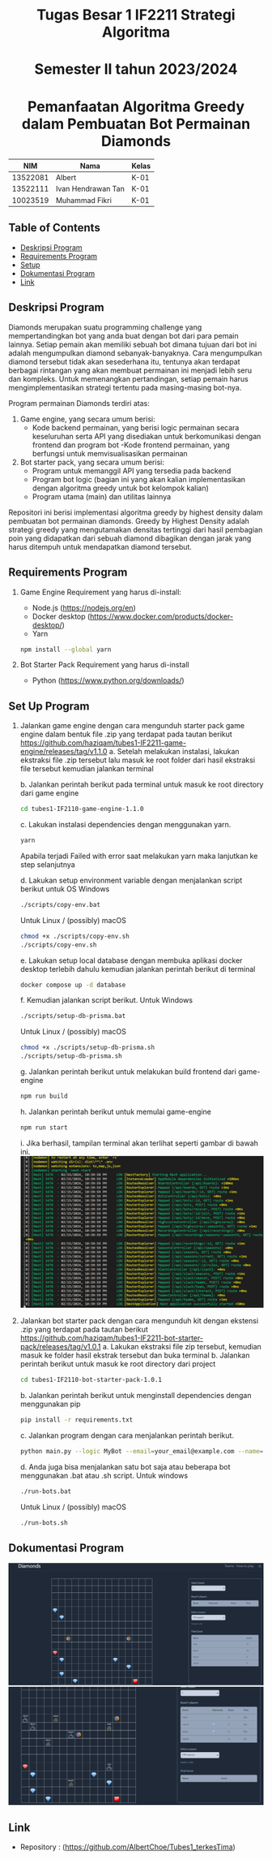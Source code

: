 <h1 align="center">Tugas Besar 1 IF2211 Strategi Algoritma</h1>
<h1 align="center"> Semester II tahun 2023/2024 </h1>
<h1 align="center"> Pemanfaatan Algoritma Greedy dalam Pembuatan Bot Permainan Diamonds </h1>

| NIM      | Nama               | Kelas |
| -------- | ------------------ | ----- |
| 13522081 | Albert             | K-01  |
| 13522111 | Ivan Hendrawan Tan | K-01  |
| 10023519 | Muhammad Fikri     | K-01  |

## Table of Contents

- [Deskripsi Program](#deskripsi-program)
- [Requirements Program](#requirements-program)
  <!-- - [Screenshots](#screenshots) -->
- [Setup](#set-up-program)
- [Dokumentasi Program](#Dokumentasi-Program)
- [Link](#link)
<!-- <!-- * [License](#license) -- -->

## Deskripsi Program

Diamonds merupakan suatu programming challenge yang mempertandingkan bot yang anda buat dengan bot dari para pemain lainnya. Setiap pemain akan memiliki sebuah bot dimana tujuan dari bot ini adalah mengumpulkan diamond sebanyak-banyaknya. Cara mengumpulkan diamond tersebut tidak akan sesederhana itu, tentunya akan terdapat berbagai rintangan yang akan membuat permainan ini menjadi lebih seru dan kompleks. Untuk memenangkan pertandingan, setiap pemain harus mengimplementasikan strategi tertentu pada masing-masing bot-nya.

Program permainan Diamonds terdiri atas:

1. Game engine, yang secara umum berisi:
   - Kode backend permainan, yang berisi logic permainan secara keseluruhan serta API yang disediakan untuk berkomunikasi dengan frontend dan program bot
     -Kode frontend permainan, yang berfungsi untuk memvisualisasikan permainan
2. Bot starter pack, yang secara umum berisi:
   - Program untuk memanggil API yang tersedia pada backend
   - Program bot logic (bagian ini yang akan kalian implementasikan dengan algoritma greedy untuk bot kelompok kalian)
   - Program utama (main) dan utilitas lainnya

Repositori ini berisi implementasi algoritma greedy by highest density dalam pembuatan bot permainan diamonds. Greedy by Highest Density adalah strategi greedy yang mengutamakan densitas tertinggi dari hasil pembagian poin yang didapatkan dari sebuah diamond dibagikan dengan jarak yang harus ditempuh untuk mendapatkan diamond tersebut.

## Requirements Program

1. Game Engine
   Requirement yang harus di-install:
   - Node.js (https://nodejs.org/en)
   - Docker desktop (https://www.docker.com/products/docker-desktop/)
   - Yarn
   ```bash
   npm install --global yarn
   ```
2. Bot Starter Pack
   Requirement yang harus di-install

   - Python (https://www.python.org/downloads/)

## Set Up Program

1.  Jalankan game engine dengan cara mengunduh starter pack game engine dalam bentuk file .zip yang terdapat pada tautan berikut https://github.com/haziqam/tubes1-IF2211-game-engine/releases/tag/v1.1.0
    a. Setelah melakukan instalasi, lakukan ekstraksi file .zip tersebut lalu masuk ke root folder dari hasil ekstraksi file tersebut kemudian jalankan terminal

    b. Jalankan perintah berikut pada terminal untuk masuk ke root directory dari game engine

    ```bash
    cd tubes1-IF2110-game-engine-1.1.0
    ```

    c. Lakukan instalasi dependencies dengan menggunakan yarn.

    ```bash
    yarn
    ```

    Apabila terjadi Failed with error saat melakukan yarn maka lanjutkan ke step selanjutnya

    d. Lakukan setup environment variable dengan menjalankan script berikut untuk OS Windows

    ```bash
    ./scripts/copy-env.bat
    ```

    Untuk Linux / (possibly) macOS

    ```bash
    chmod +x ./scripts/copy-env.sh
    ./scripts/copy-env.sh
    ```

    e. Lakukan setup local database dengan membuka aplikasi docker desktop terlebih dahulu kemudian jalankan perintah berikut di terminal

    ```bash
    docker compose up -d database
    ```

    f. Kemudian jalankan script berikut. Untuk Windows

    ```bash
    ./scripts/setup-db-prisma.bat
    ```

    Untuk Linux / (possibly) macOS

    ```bash
    chmod +x ./scripts/setup-db-prisma.sh
    ./scripts/setup-db-prisma.sh
    ```

    g. Jalankan perintah berikut untuk melakukan build frontend dari game-engine

    ```bash
    npm run build
    ```

    h. Jalankan perintah berikut untuk memulai game-engine

    ```bash
    npm run start
    ```

    i. Jika berhasil, tampilan terminal akan terlihat seperti gambar di bawah ini.
    ![alt text](img/image-2.png)

2.  Jalankan bot starter pack dengan cara mengunduh kit dengan ekstensi .zip yang terdapat pada tautan berikut https://github.com/haziqam/tubes1-IF2211-bot-starter-pack/releases/tag/v1.0.1
    a. Lakukan ekstraksi file zip tersebut, kemudian masuk ke folder hasil ekstrak tersebut dan buka terminal b. Jalankan perintah berikut untuk masuk ke root directory dari project

    ```bash
    cd tubes1-IF2110-bot-starter-pack-1.0.1
    ```

    b. Jalankan perintah berikut untuk menginstall dependencies dengan menggunakan pip

    ```bash
    pip install -r requirements.txt
    ```

    c. Jalankan program dengan cara menjalankan perintah berikut.

    ```bash
    python main.py --logic MyBot --email=your_email@example.com --name=your_name --password=your_password --team etimo
    ```

    d. Anda juga bisa menjalankan satu bot saja atau beberapa bot menggunakan .bat atau .sh script. Untuk windows

    ```bash
    ./run-bots.bat
    ```

    Untuk Linux / (possibly) macOS

    ```bash
    ./run-bots.sh
    ```

## Dokumentasi Program

![alt text](img/image.png)
![alt text](img/image-1.png)

<!-- ## Creator -->

## Link

- Repository : (https://github.com/AlbertChoe/Tubes1_terkesTima)
